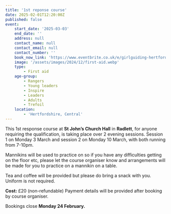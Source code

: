 ```yaml
---
title: '1st reponse course'
date: 2025-02-01T12:20:00Z
published: false
event:
    start_date: '2025-03-03'
    end_date: ''
    address: null
    contact_name: null
    contact_email: null
    contact_number: ''
    book_now_link: 'https://www.eventbrite.co.uk/e/girlguiding-hertfordshire-1st-response-course-2-x-3-hour-sessions-tickets-1205390658909'
    image: '/assets/images/2024/12/first-aid.webp'
    type:
        - First aid
    age-group:
        - Rangers
        - Young leaders
        - Inspire
        - Leaders
        - Adults
        - Trefoil
    location:
        - 'Hertfordshire, Central'
---
```

This 1st response course at **St John’s Church Hall** in **Radlett**, for anyone requiring the qualification, is taking place over 2 evening sessions. Session 1 on Monday 3 March and session 2 on Monday 10 March, with both running from 7-10pm.

Mannikins will be used to practice on so if you have any difficulties getting on the floor etc, please let the course organiser know and arrangements will be made for you to practice on a mannikin on a table.

Tea and coffee will be provided but please do bring a snack with you. Uniform is not required.

**Cost:** £20 (non-refundable) Payment details will be provided after booking by course organiser.

Bookings close **Monday 24 February.**
